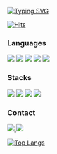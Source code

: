 [![Typing SVG](https://readme-typing-svg.demolab.com?font=Fira+Code&pause=1000&color=51C4FF&repeat=false&random=false&width=435&lines=Welcome+to+syail's+github+homepage)](https://git.io/typing-svg)

[![Hits](https://hits.seeyoufarm.com/api/count/incr/badge.svg?url=https%3A%2F%2Fgithub.com%2Fsyail&count_bg=%2393DCFF&title_bg=%23555555&icon=github.svg&icon_color=%23E7E7E7&title=hits&edge_flat=false)](https://hits.seeyoufarm.com)

### Languages

<img src="https://img.shields.io/badge/typescript-3178C6?style=for-the-badge&logo=typescript&logoColor=FFFFFF"></img>
<img src="https://img.shields.io/badge/csharp-512BD4?style=for-the-badge&logo=csharp&logoColor=FFFFFF"></img>
<img src="https://img.shields.io/badge/cpp-00599C?style=for-the-badge&logo=cplusplus&logoColor=FFFFFF"></img>
<img src="https://img.shields.io/badge/go-00ADD8?style=for-the-badge&logo=go&logoColor=FFFFFF"></img>
<img src="https://img.shields.io/badge/lua-2C2D72?style=for-the-badge&logo=lua&logoColor=FFFFFF"></img>

### Stacks

<img src="https://img.shields.io/badge/mysql-4479A1?style=for-the-badge&logo=mysql&logoColor=FFFFFF"></img>
<img src="https://img.shields.io/badge/mongodb-47A248?style=for-the-badge&logo=mongodb&logoColor=FFFFFF"></img>
<img src="https://img.shields.io/badge/express-000000?style=for-the-badge&logo=express&logoColor=FFFFFF"></img>
<img src="https://img.shields.io/badge/dotnet-512BD4?style=for-the-badge&logo=dotnet&logoColor=FFFFFF"></img>

### Contact

<a href="https://t.me/brady0">
    <img src="https://img.shields.io/badge/telegram-26A5E4?style=for-the-badge&logo=telegram&logoColor=FFFFFF" ></img> 
</a>
<a href="mailto:xbkxl6111@gmail.com">
    <img src="https://img.shields.io/badge/xbkxl6111@gmail.com-D14836?style=for-the-badge&logo=gmail&logoColor=FFFFFF" ></img> 
</a>

[![Top Langs](https://github-readme-stats.vercel.app/api/top-langs/?username=syail&layout=compact)](https://github.com/anuraghazra/github-readme-stats)
